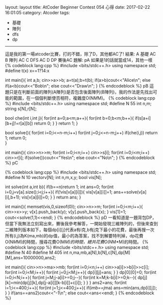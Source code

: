 layout: layout
title: AtCoder Beginner Contest 054 心得
date: 2017-02-22 16:01:05
category: Atcoder
tags:
- 基礎
- 陣列
- dfs
- dp
---
這是我的第一場atcoder比賽，打的不錯，除了D，其他都AC了!
結果:
A 基礎 AC
B 陣列 AC
C DFS AC
D DP 賽後AC
題解:
pA
如果是1的話就當成14，其他一樣
{% codeblock lang:cpp %}
#include <bits/stdc++.h>
using namespace std;
#define t(x) x==1?14:x

int main(){
	int a,b;
	cin>>a>>b;
	a=t(a);b=t(b);
	if(a>b)cout<<"Alice\n";
	else if(a<b)cout<<"Bob\n";
	else cout<<"Draw\n";
}
{% endcodeblock %}
pB
這題只是在判斷前面的陣列(A陣列)是否包含後面陣列(B陣列)，我的作法是先找出可能的範圍，在一個個判斷使否相符，複雜度O(N*M*M)。
{% codeblock lang:cpp %}
#include <bits/stdc++.h>
using namespace std;
#define N 55
int n,m;
string s[N],r[N];

bool che(int i,int j){
	for(int a=0;a<m;a++){
		for(int b=0;b<m;b++){
			if(s[a+i][b+j]!=r[a][b])
				return 0;
		}
	}
	return 1;
}

bool solve(){
	for(int i=0;i<=n-m;i++)
		for(int j=0;j<=n-m;j++)
			if(che(i,j))
				return 1;
	return 0;		 
}

int main(){
	cin>>n>>m;
	for(int i=0;i<n;i++)
			cin>>s[i];
	for(int i=0;i<m;i++)
			cin>>r[i];
	if(solve())cout<<"Yes\n";
	else cout<<"No\n";
}
{% endcodeblock %}
pC

{% codeblock lang:cpp %}
#include <bits/stdc++.h>
using namespace std;
#define N 10
vector<int>v[N];
int n,m,x,y;
bool vis[N];

int solve(int a,int b){
	if(b==n)return 1;
	int ans=0;
	for(int i=0,j=v[a].size();i<j;i++){
		if(!vis[v[a][i]]){
			vis[v[a][i]]=1;
			ans+=solve(v[a][i],b+1);
			vis[v[a][i]]=0;
		}
	}
	return ans;
}

int main(){
	memset(vis,0,sizeof(0));
	cin>>n>>m;
	for(int i=0;i<m;i++){
		cin>>x>>y;
		v[x].push_back(y);
		v[y].push_back(x);
	}
	vis[1]=1;
	cout<<solve(1,1)<<endl;
}
{% endcodeblock %}
pD
一看知道是一題背包DP，但當下我無法立刻寫出來，賽後我參考解答，一開始發現三維陣列的，但後來查到二維陣列版本如下，每個dp[i][j]代表a有i克,b有j克下最小的花費，最後再搜一次所有(i,j)為K(ma,mb)的dp值，最小的為答案，找不到解要特判掉，dp花費O(N*M*M)的時間，搜尋花費O(M*M)的時間，總共花費O(N*M*M)的時間。
{% codeblock lang:cpp %}
#include <bits/stdc++.h>
using namespace std;
#define N 40
#define M 405
int n,ma,mb,a[N],b[N],c[N],dp[M][M],ans=10000000,ans2;

int main(){
	cin>>n>>ma>>mb;
	for(int i=0;i<n;i++)
		cin>>a[i]>>b[i]>>c[i];
	for(int i=0;i<M;i++){
		for(int j=0;j<M;j++){
			dp[i][j]=ans;
		}
	}
	dp[0][0]=0;
	for(int i=0;i<N;i++){
		for(int j=M;j-a[i]>=0;j--){
			for(int k=M;k-b[i]>=0;k--){
				dp[j][k]=min(dp[j][k],dp[j-a[i]][k-b[i]]+c[i]);
			}
		}
	}
	ans2=ans;
	for(int i=1;i<=400;i++){
		for(int j=1;j<=400;j++){
			if(i*mb==j*ma)
				ans=min(ans,dp[i][j]);
		}
	}
	if(ans==ans2)cout<<"-1\n";
	else cout<<ans<<endl;
}
{% endcodeblock %}